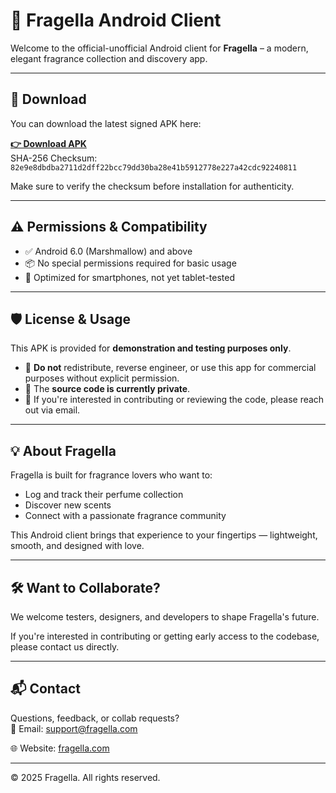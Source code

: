 # 📱 Fragella Android Client

Welcome to the official-unofficial Android client for **Fragella** – a modern, elegant fragrance collection and discovery app.

---

## 🔗 Download

You can download the latest signed APK here:

**[👉 Download APK](https://github.com/duongddinh/Fragella_Android_community/raw/refs/heads/main/app-release.apk)**  
SHA-256 Checksum:  
`82e9e8dbdba2711d2dff22bcc79dd30ba28e41b5912778e227a42cdc92240811`

Make sure to verify the checksum before installation for authenticity.

---

## ⚠️ Permissions & Compatibility

- ✅ Android 6.0 (Marshmallow) and above
- 📦 No special permissions required for basic usage
- 📱 Optimized for smartphones, not yet tablet-tested

---

## 🛡️ License & Usage

This APK is provided for **demonstration and testing purposes only**.

- 🚫 **Do not** redistribute, reverse engineer, or use this app for commercial purposes without explicit permission.
- 📁 The **source code is currently private**.
- 🤝 If you're interested in contributing or reviewing the code, please reach out via email.

---

## 💡 About Fragella

Fragella is built for fragrance lovers who want to:

- Log and track their perfume collection
- Discover new scents
- Connect with a passionate fragrance community

This Android client brings that experience to your fingertips — lightweight, smooth, and designed with love.

---

## 🛠️ Want to Collaborate?

We welcome testers, designers, and developers to shape Fragella's future.

If you're interested in contributing or getting early access to the codebase, please contact us directly.

---

## 📬 Contact

Questions, feedback, or collab requests?  
📧 Email: support@fragella.com 

🌐 Website: [fragella.com](fragella.com)

---

© 2025 Fragella. All rights reserved.
